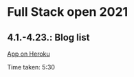 # Full Stack open 2021

## 4.1.-4.23.: Blog list

[App on Heroku](https://protected-shelf-16326.herokuapp.com/)

Time taken: 5:30
